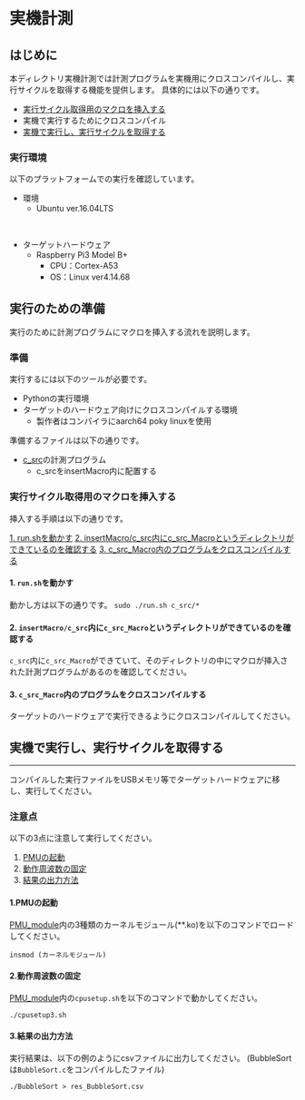 # 実機計測

## はじめに

本ディレクトリ実機計測では計測プログラムを実機用にクロスコンパイルし、実行サイクルを取得する機能を提供します。
具体的には以下の通りです。

+ [実行サイクル取得用のマクロを挿入する](#実行サイクル取得用のマクロを挿入する)
+ 実機で実行するためにクロスコンパイル
+ [実機で実行し、実行サイクルを取得する](#実機で実行し、実行サイクルを取得する)

### 実行環境

以下のプラットフォームでの実行を確認しています。

+ 環境
  + Ubuntu ver.16.04LTS
<br>

+ ターゲットハードウェア
  + Raspberry Pi3 Model B+
    + CPU：Cortex-A53
    + OS：Linux ver4.14.68

## 実行のための準備

実行のために計測プログラムにマクロを挿入する流れを説明します。

### 準備

実行するには以下のツールが必要です。

+ Pythonの実行環境
+ ターゲットのハードウェア向けにクロスコンパイルする環境
    + 製作者はコンパイラにaarch64 poky linuxを使用


準備するファイルは以下の通りです。

+ [c_src](../all_c_src/)の計測プログラム
    + c_srcをinsertMacro内に配置する

### 実行サイクル取得用のマクロを挿入する

挿入する手順は以下の通りです。


[1. run.shを動かす](#1-runshを動かす)
[2. insertMacro/c_src内にc_src_Macroというディレクトリができているのを確認する](#2-insertmacroc_src内にc_src_macroというディレクトリができているのを確認する)
[3. c_src_Macro内のプログラムをクロスコンパイルする](#3-c_src_macro内のプログラムをクロスコンパイルする)

#### 1. `run.sh`を動かす

動かし方は以下の通りです。
`sudo ./run.sh c_src/*`

#### 2. `insertMacro/c_src`内に`c_src_Macro`というディレクトリができているのを確認する

`c_src`内に`c_src_Macro`ができていて、そのディレクトリの中にマクロが挿入された計測プログラムがあるのを確認してください。

#### 3. `c_src_Macro`内のプログラムをクロスコンパイルする

ターゲットのハードウェアで実行できるようにクロスコンパイルしてください。

## 実機で実行し、実行サイクルを取得する
---

コンパイルした実行ファイルをUSBメモリ等でターゲットハードウェアに移し、実行してください。

### 注意点
以下の3点に注意して実行してください。

1. [PMUの起動](#1.PMUの起動)
2. [動作周波数の固定](#2.動作周波数の固定)
3. [結果の出力方法](#3.結果の出力方法)

#### 1.PMUの起動

[PMU_module](PMU_module)内の3種類のカーネルモジュール(**.ko)を以下のコマンドでロードしてください。

`insmod (カーネルモジュール)`

#### 2.動作周波数の固定

[PMU_module](PMU_module)内の`cpusetup.sh`を以下のコマンドで動かしてください。

`./cpusetup3.sh`

#### 3.結果の出力方法

実行結果は、以下の例のようにcsvファイルに出力してください。
(BubbleSortは`BubbleSort.c`をコンパイルしたファイル)

`./BubbleSort > res_BubbleSort.csv`